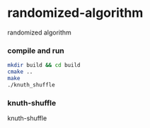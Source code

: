 # randomized-algorithm

randomized algorithm

### compile and run

```bash
mkdir build && cd build
cmake ..
make
./knuth_shuffle 
```

### knuth-shuffle

knuth-shuffle
